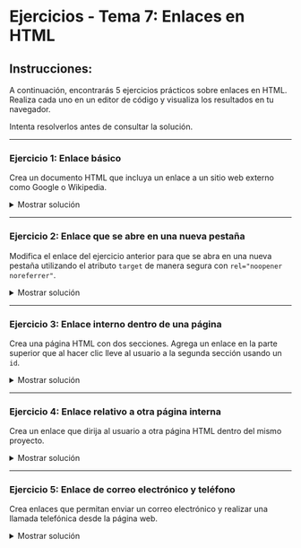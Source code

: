 # **Ejercicios - Tema 7: Enlaces en HTML**

## **Instrucciones:**
A continuación, encontrarás 5 ejercicios prácticos sobre enlaces en HTML. Realiza cada uno en un editor de código y visualiza los resultados en tu navegador.

Intenta resolverlos antes de consultar la solución.

---

### **Ejercicio 1: Enlace básico**
Crea un documento HTML que incluya un enlace a un sitio web externo como Google o Wikipedia.
<details><summary>Mostrar solución</summary>

```html
<a href="https://www.google.com">Visitar Google</a>
```

</details>

---

### **Ejercicio 2: Enlace que se abre en una nueva pestaña**
Modifica el enlace del ejercicio anterior para que se abra en una nueva pestaña utilizando el atributo `target` de manera segura con `rel="noopener noreferrer"`.
<details><summary>Mostrar solución</summary>

```html
<a href="https://www.google.com" target="_blank" rel="noopener noreferrer">Abrir Google en nueva pestaña</a>
```

</details>

---

### **Ejercicio 3: Enlace interno dentro de una página**
Crea una página HTML con dos secciones. Agrega un enlace en la parte superior que al hacer clic lleve al usuario a la segunda sección usando un `id`.
<details><summary>Mostrar solución</summary>

```html
<a href="#seccion2">Ir a la Sección 2</a>

<h2 id="seccion2">Sección 2</h2>
<p>Este es el contenido de la segunda sección.</p>
```

</details>

---

### **Ejercicio 4: Enlace relativo a otra página interna**
Crea un enlace que dirija al usuario a otra página HTML dentro del mismo proyecto.
<details><summary>Mostrar solución</summary>

```html
<a href="contacto.html">Ir a la página de contacto</a>
```

</details>

---

### **Ejercicio 5: Enlace de correo electrónico y teléfono**
Crea enlaces que permitan enviar un correo electrónico y realizar una llamada telefónica desde la página web.
<details><summary>Mostrar solución</summary>

```html
<a href="mailto:correo@ejemplo.com">Enviar un correo</a>
<a href="tel:+123456789">Llamar al 123456789</a>
```

</details>

